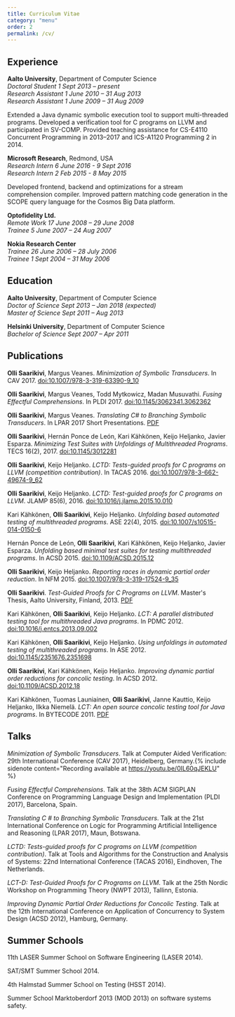```yaml
---
title: Curriculum Vitae
category: "menu"
order: 2
permalink: /cv/
---
```


## Experience

**Aalto University**, Department of Computer Science  
*Doctoral Student*<span class="autorightalign">  *1 Sept 2013 – present*</span>  
*Research Assistant*<span class="autorightalign">  *1 June 2010 – 31 Aug 2013*</span>  
*Research Assistant*<span class="autorightalign">  *1 June 2009 – 31 Aug 2009*</span>

Extended a Java dynamic symbolic execution tool to support multi-threaded programs. Developed a verification tool for C programs on LLVM and participated in SV-COMP. Provided teaching assistance for CS-E4110 Concurrent Programming in 2013–2017 and ICS-A1120 Programming 2 in 2014.

**Microsoft Research**, Redmond, USA  
*Research Intern*<span class="autorightalign">  *6 June 2016 - 9 Sept 2016*</span>  
*Research Intern*<span class="autorightalign">  *2 Feb 2015 - 8 May 2015*</span>

Developed frontend, backend and optimizations for a stream comprehension compiler. Improved pattern matching code generation in the SCOPE query language for the Cosmos Big Data platform.

**Optofidelity Ltd.**  
*Remote Work*<span class="autorightalign">  *17 June 2008 – 29 June 2008*</span>  
*Trainee*<span class="autorightalign">  *5 June 2007 – 24 Aug 2007*</span>

**Nokia Research Center**  
*Trainee*<span class="autorightalign">  *26 June 2006 – 28 July 2006*</span>  
*Trainee*<span class="autorightalign">  *1 Sept 2004 – 31 May 2006*</span>

## Education

**Aalto University**, Department of Computer Science  
*Doctor of Science*<span class="autorightalign">  *Sept 2013 – Jan 2018 (expected)*</span>  
*Master of Science*<span class="autorightalign">  *Sept 2011 – Aug 2013*</span>

**Helsinki University**, Department of Computer Science  
*Bachelor of Science*<span class="autorightalign">  *Sept 2007 – Apr 2011*</span>

## Publications

**Olli Saarikivi**, Margus Veanes.
*Minimization of Symbolic Transducers*.
In CAV 2017.
[doi:10.1007/978-3-319-63390-9_10](https://doi.org/10.1007/978-3-319-63390-9_10)

**Olli Saarikivi**, Margus Veanes, Todd Mytkowicz, Madan Musuvathi.
*Fusing Effectful Comprehensions*.
In PLDI 2017.
[doi:10.1145/3062341.3062362](https://doi.org/10.1145/3062341.3062362)

**Olli Saarikivi**, Margus Veanes.
*Translating C# to Branching Symbolic Transducers*.
In LPAR 2017 Short Presentations.
[PDF](/Translating_C_to_Branching_Symbolic_Transducers.pdf)

**Olli Saarikivi**, Hernán Ponce de León, Kari Kähkönen, Keijo Heljanko, Javier Esparza.
*Minimizing Test Suites with Unfoldings of Multithreaded Programs*.
TECS 16(2), 2017.
[doi:10.1145/3012281](https://doi.org/10.1145/3012281)

**Olli Saarikivi**, Keijo Heljanko.
*LCTD: Tests-guided proofs for C programs on LLVM (competition contribution)*.
In TACAS 2016.
[doi:10.1007/978-3-662-49674-9_62](https://doi.org/10.1007/978-3-662-49674-9_62)

**Olli Saarikivi**, Keijo Heljanko.
*LCTD: Test-guided proofs for C programs on LLVM*.
JLAMP 85(6), 2016.
[doi:10.1016/j.jlamp.2015.10.010](https://doi.org/10.1016/j.jlamp.2015.10.010)

Kari Kähkönen, **Olli Saarikivi**, Keijo Heljanko.
*Unfolding based automated testing of multithreaded programs*.
ASE 22(4), 2015.
[doi:10.1007/s10515-014-0150-6](https://doi.org/10.1007/s10515-014-0150-6)

Hernán Ponce de León, **Olli Saarikivi**, Kari Kähkönen, Keijo Heljanko, Javier Esparza.
*Unfolding based minimal test suites for testing multithreaded programs*.
In ACSD 2015.
[doi:10.1109/ACSD.2015.12](https://doi.org/10.1109/ACSD.2015.12)

**Olli Saarikivi**, Keijo Heljanko.
*Reporting races in dynamic partial order reduction*.
In NFM 2015.
[doi:10.1007/978-3-319-17524-9_35](https://doi.org/10.1007/978-3-319-17524-9_35)

**Olli Saarikivi**.
*Test-Guided Proofs for C Programs on LLVM*.
Master's Thesis, Aalto University, Finland, 2013.
[PDF](/Olli_Saarikivi_masters_thesis.pdf)

Kari Kähkönen, **Olli Saarikivi**, Keijo Heljanko.
*LCT: A parallel distributed testing tool for multithreaded Java programs*.
In PDMC 2012.
[doi:10.1016/j.entcs.2013.09.002](https://doi.org/10.1016/j.entcs.2013.09.002)

Kari Kähkönen, **Olli Saarikivi**, Keijo Heljanko.
*Using unfoldings in automated testing of multithreaded programs*.
In ASE 2012.
[doi:10.1145/2351676.2351698](https://doi.org/10.1145/2351676.2351698)

**Olli Saarikivi**, Kari Kähkönen, Keijo Heljanko.
*Improving dynamic partial order reductions for concolic testing*.
In ACSD 2012.
[doi:10.1109/ACSD.2012.18](https://doi.org/10.1109/ACSD.2012.18)

Kari Kähkönen, Tuomas Launiainen, **Olli Saarikivi**, Janne Kauttio, Keijo Heljanko, Ilkka Niemelä.
*LCT: An open source concolic testing tool for Java programs*.
In BYTECODE 2011.
[PDF](/LCT_An_Open_Source_Concolic_Testing_Tool_for_Java_Programs.pdf)

## Talks

*Minimization of Symbolic Transducers*. Talk at Computer Aided Verification: 29th International Conference (CAV 2017), Heidelberg, Germany.{% include sidenote content="Recording available at <https://youtu.be/0IL60qJEKLU>" %}

*Fusing Effectful Comprehensions*. Talk at the 38th ACM SIGPLAN Conference on Programming Language Design and Implementation (PLDI 2017), Barcelona, Spain.

*Translating C # to Branching Symbolic Transducers*. Talk at the 21st International Conference on Logic for Programming Artificial Intelligence and Reasoning (LPAR 2017), Maun, Botswana.

*LCTD: Tests-guided proofs for C programs on LLVM (competition contribution)*. Talk at Tools and Algorithms for the Construction and Analysis of Systems: 22nd International Conference (TACAS 2016), Eindhoven, The Netherlands.

*LCT-D: Test-Guided Proofs for C Programs on LLVM*. Talk at the 25th Nordic Workshop on Programming Theory (NWPT 2013), Tallinn, Estonia.

*Improving Dynamic Partial Order Reductions for Concolic Testing*. Talk at the 12th International Conference on Application of Concurrency to System Design (ACSD 2012), Hamburg, Germany.

## Summer Schools

11th LASER Summer School on Software Engineering (LASER 2014).

SAT/SMT Summer School 2014.

4th Halmstad Summer School on Testing (HSST 2014).

Summer School Marktoberdorf 2013 (MOD 2013) on software systems safety.
